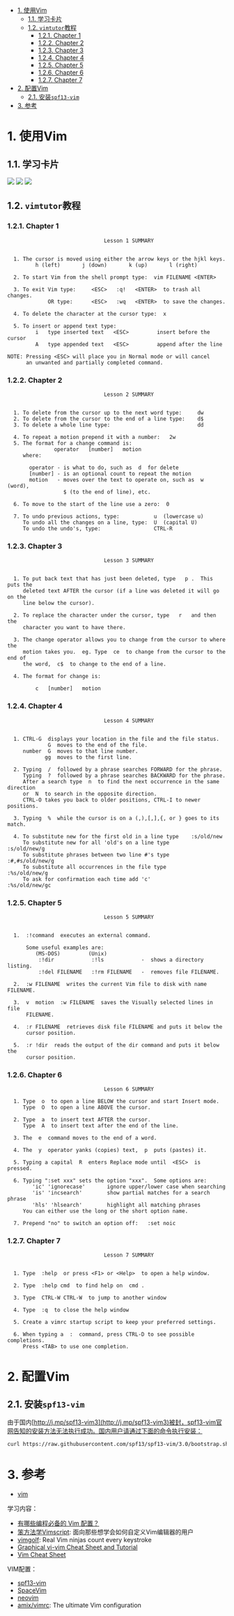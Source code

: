 <!-- TOC -->

- [1. 使用Vim](#1-使用vim)
  - [1.1. 学习卡片](#11-学习卡片)
  - [1.2. `vimtutor`教程](#12-vimtutor教程)
    - [1.2.1. Chapter 1](#121-chapter-1)
    - [1.2.2. Chapter 2](#122-chapter-2)
    - [1.2.3. Chapter 3](#123-chapter-3)
    - [1.2.4. Chapter 4](#124-chapter-4)
    - [1.2.5. Chapter 5](#125-chapter-5)
    - [1.2.6. Chapter 6](#126-chapter-6)
    - [1.2.7. Chapter 7](#127-chapter-7)
- [2. 配置Vim](#2-配置vim)
  - [2.1. 安装`spf13-vim`](#21-安装spf13-vim)
- [3. 参考](#3-参考)

<!-- /TOC -->


# 1. 使用Vim

## 1.1. 学习卡片

![](./img/2015/05/vi-vim-cheat-sheet.gif)
![](./img/2015/05/vi-vim-cheat-sheet-sch.gif)
![](./img/2015/05/vim_cheat_sheet_for_programmers_print.png)

## 1.2. `vimtutor`教程

### 1.2.1. Chapter 1

```text
                               Lesson 1 SUMMARY


  1. The cursor is moved using either the arrow keys or the hjkl keys.
         h (left)       j (down)       k (up)       l (right)

  2. To start Vim from the shell prompt type:  vim FILENAME <ENTER>

  3. To exit Vim type:     <ESC>   :q!   <ENTER>  to trash all changes.
             OR type:      <ESC>   :wq   <ENTER>  to save the changes.

  4. To delete the character at the cursor type:  x

  5. To insert or append text type:
         i   type inserted text   <ESC>         insert before the cursor
         A   type appended text   <ESC>         append after the line

NOTE: Pressing <ESC> will place you in Normal mode or will cancel
      an unwanted and partially completed command.
```

### 1.2.2. Chapter 2

```text
                               Lesson 2 SUMMARY


  1. To delete from the cursor up to the next word type:     dw
  2. To delete from the cursor to the end of a line type:    d$
  3. To delete a whole line type:                            dd

  4. To repeat a motion prepend it with a number:   2w
  5. The format for a change command is:
               operator   [number]   motion
     where:

       operator - is what to do, such as  d  for delete
       [number] - is an optional count to repeat the motion
       motion   - moves over the text to operate on, such as  w (word),
                  $ (to the end of line), etc.

  6. To move to the start of the line use a zero:  0

  7. To undo previous actions, type:           u  (lowercase u)
     To undo all the changes on a line, type:  U  (capital U)
     To undo the undo's, type:                 CTRL-R
```

### 1.2.3. Chapter 3

```text
                               Lesson 3 SUMMARY


  1. To put back text that has just been deleted, type   p .  This puts the
     deleted text AFTER the cursor (if a line was deleted it will go on the
     line below the cursor).

  2. To replace the character under the cursor, type   r   and then the
     character you want to have there.

  3. The change operator allows you to change from the cursor to where the
     motion takes you.  eg. Type  ce  to change from the cursor to the end of
     the word,  c$  to change to the end of a line.

  4. The format for change is:

         c   [number]   motion

```

### 1.2.4. Chapter 4

```text
                               Lesson 4 SUMMARY


  1. CTRL-G  displays your location in the file and the file status.
             G  moves to the end of the file.
     number  G  moves to that line number.
            gg  moves to the first line.

  2. Typing  /  followed by a phrase searches FORWARD for the phrase.
     Typing  ?  followed by a phrase searches BACKWARD for the phrase.
     After a search type  n  to find the next occurrence in the same direction
     or  N  to search in the opposite direction.
     CTRL-O takes you back to older positions, CTRL-I to newer positions.

  3. Typing  %  while the cursor is on a (,),[,],{, or } goes to its match.

  4. To substitute new for the first old in a line type    :s/old/new
     To substitute new for all 'old's on a line type       :s/old/new/g
     To substitute phrases between two line #'s type       :#,#s/old/new/g
     To substitute all occurrences in the file type        :%s/old/new/g
     To ask for confirmation each time add 'c'             :%s/old/new/gc
```

### 1.2.5. Chapter 5

```text
                               Lesson 5 SUMMARY


  1.  :!command  executes an external command.

      Some useful examples are:
         (MS-DOS)         (Unix)
          :!dir            :!ls            -  shows a directory listing.
          :!del FILENAME   :!rm FILENAME   -  removes file FILENAME.

  2.  :w FILENAME  writes the current Vim file to disk with name FILENAME.

  3.  v  motion  :w FILENAME  saves the Visually selected lines in file
      FILENAME.

  4.  :r FILENAME  retrieves disk file FILENAME and puts it below the
      cursor position.

  5.  :r !dir  reads the output of the dir command and puts it below the
      cursor position.

```

### 1.2.6. Chapter 6

```text
                               Lesson 6 SUMMARY

  1. Type  o  to open a line BELOW the cursor and start Insert mode.
     Type  O  to open a line ABOVE the cursor.

  2. Type  a  to insert text AFTER the cursor.
     Type  A  to insert text after the end of the line.

  3. The  e  command moves to the end of a word.

  4. The  y  operator yanks (copies) text,  p  puts (pastes) it.

  5. Typing a capital  R  enters Replace mode until  <ESC>  is pressed.

  6. Typing ":set xxx" sets the option "xxx".  Some options are:
        'ic' 'ignorecase'       ignore upper/lower case when searching
        'is' 'incsearch'        show partial matches for a search phrase
        'hls' 'hlsearch'        highlight all matching phrases
     You can either use the long or the short option name.

  7. Prepend "no" to switch an option off:   :set noic

```

### 1.2.7. Chapter 7


```text
                               Lesson 7 SUMMARY


  1. Type  :help  or press <F1> or <Help>  to open a help window.

  2. Type  :help cmd  to find help on  cmd .

  3. Type  CTRL-W CTRL-W  to jump to another window

  4. Type  :q  to close the help window

  5. Create a vimrc startup script to keep your preferred settings.

  6. When typing a  :  command, press CTRL-D to see possible completions.
     Press <TAB> to use one completion.

```

# 2. 配置Vim

## 2.1. 安装`spf13-vim`

由于国内[http://j.mp/spf13-vim3](http://j.mp/spf13-vim3)被封，spf13-vim官网告知的安装方法无法执行成功。国内用户请通过下面的命令执行安装：

```sh
curl https://raw.githubusercontent.com/spf13/spf13-vim/3.0/bootstrap.sh -L -o - | sh
```

# 3. 参考

- [vim](https://www.vim.org/)

学习内容：

- [有哪些编程必备的 Vim 配置？](http://www.zhihu.com/question/19989337)
- [笨方法学Vimscript](http://learnvimscriptthehardway.onefloweroneworld.com/): 面向那些想学会如何自定义Vim编辑器的用户
- [vimgolf](http://www.vimgolf.com/): Real Vim ninjas count every keystroke
- [Graphical vi-vim Cheat Sheet and Tutorial](http://www.viemu.com/a_vi_vim_graphical_cheat_sheet_tutorial.html)
- [Vim Cheat Sheet](http://michael.peopleofhonoronly.com/vim/)

VIM配置：

- [spf13-vim](http://vim.spf13.com/)
- [SpaceVim](https://github.com/SpaceVim/SpaceVim)
- [neovim](https://neovim.io/)
- [amix/vimrc](https://github.com/amix/vimrc): The ultimate Vim configuration
